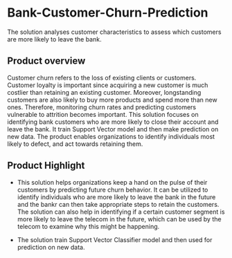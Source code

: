 # Bank-Customer-Churn-Prediction
The solution analyses customer characteristics to assess which customers are more likely to leave the bank.


## Product overview

Customer churn refers to the loss of existing clients or customers. Customer loyalty is important since acquiring a new customer is much costlier than retaining an existing customer. Moreover, longstanding customers are also likely to buy more products and spend more than new ones. Therefore, monitoring churn rates and predicting customers vulnerable to attrition becomes important. This solution focuses on identifying bank customers who are more likely to close their account and leave the bank. It train Support Vector model and then  make prediction on new data. The product enables organizations to identify individuals most likely to defect, and act towards retaining them.                             

## Product Highlight 

* This solution helps organizations keep a hand on the pulse of their customers by predicting future churn behavior. It can be utilized to identify individuals who are more likely to leave the bank in the future and the bankr can then take appropriate steps to retain the customers. The solution can also help in identifying if a certain customer segment is more likely to leave the telecom  in the future, which can be used by the telecom to examine why this might be happening.

* The solution train Support Vector Classifier model and then used for prediction on new data. 

